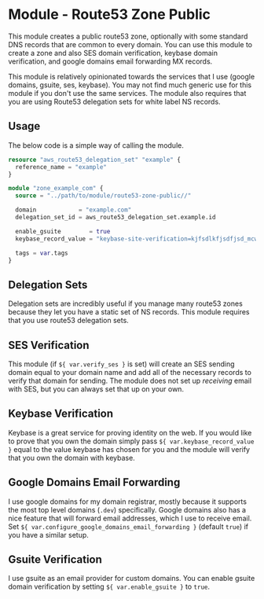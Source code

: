 # Module - Route53 Zone Public

This module creates a public route53 zone, optionally with some standard DNS records that are common to every domain. You can use this module to create a zone and also SES domain verification, keybase domain verification, and google domains email forwarding MX records.

This module is relatively opinionated towards the services that I use (google domains, gsuite, ses, keybase). You may not find much generic use for this module if you don't use the same services. The module also requires that you are using Route53 delegation sets for white label NS records.

## Usage

The below code is a simple way of calling the module.

```terraform
resource "aws_route53_delegation_set" "example" {
  reference_name = "example"
}

module "zone_example_com" {
  source = "../path/to/module/route53-zone-public//"

  domain            = "example.com"
  delegation_set_id = aws_route53_delegation_set.example.id

  enable_gsuite        = true
  keybase_record_value = "keybase-site-verification=kjfsdlkfjsdfjsd_mcweoiiier1qpcdnij"

  tags = var.tags
}
```

## Delegation Sets

Delegation sets are incredibly useful if you manage many route53 zones because they let you have a static set of NS records. This module requires that you use route53 delegation sets.

## SES Verification

This module (if `${ var.verify_ses }` is set) will create an SES sending domain equal to your domain name and add all of the necessary records to verify that domain for sending. The module does not set up *receiving* email with SES, but you can always set that up on your own.

## Keybase Verification

Keybase is a great service for proving identity on the web. If you would like to prove that you own the domain simply pass `${ var.keybase_record_value }` equal to the value keybase has chosen for you and the module will verify that you own the domain with keybase.

## Google Domains Email Forwarding

I use google domains for my domain registrar, mostly because it supports the most top level domains (`.dev`) specifically. Google domains also has a nice feature that will forward email addresses, which I use to receive email. Set `${ var.configure_google_domains_email_forwarding }` (default `true`) if you have a similar setup.

## Gsuite Verification

I use gsuite as an email provider for custom domains. You can enable gsuite domain verification by setting `${ var.enable_gsuite }` to `true`.
